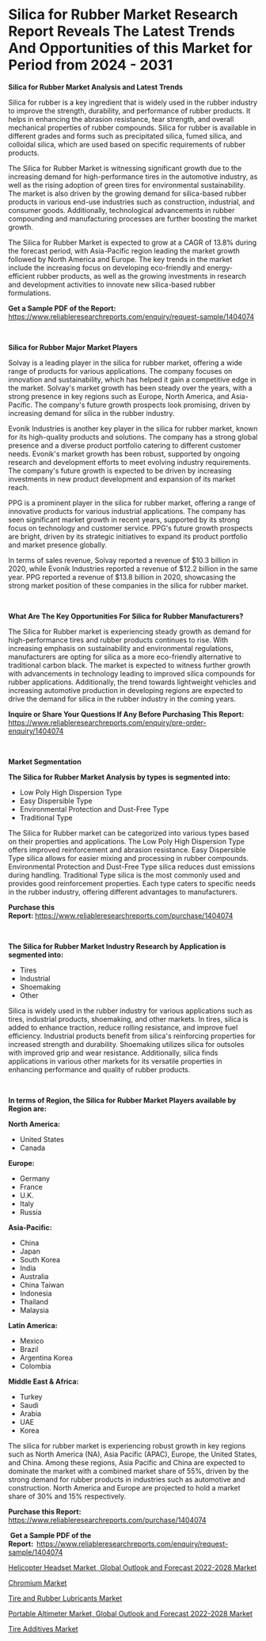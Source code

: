 <p><h1>Silica for Rubber Market Research Report Reveals The Latest Trends And Opportunities of this Market for Period from 2024 - 2031</h1></p><p><strong>Silica for Rubber Market Analysis and Latest Trends</strong></p>
<p><p>Silica for rubber is a key ingredient that is widely used in the rubber industry to improve the strength, durability, and performance of rubber products. It helps in enhancing the abrasion resistance, tear strength, and overall mechanical properties of rubber compounds. Silica for rubber is available in different grades and forms such as precipitated silica, fumed silica, and colloidal silica, which are used based on specific requirements of rubber products.</p><p>The Silica for Rubber Market is witnessing significant growth due to the increasing demand for high-performance tires in the automotive industry, as well as the rising adoption of green tires for environmental sustainability. The market is also driven by the growing demand for silica-based rubber products in various end-use industries such as construction, industrial, and consumer goods. Additionally, technological advancements in rubber compounding and manufacturing processes are further boosting the market growth.</p><p>The Silica for Rubber Market is expected to grow at a CAGR of 13.8% during the forecast period, with Asia-Pacific region leading the market growth followed by North America and Europe. The key trends in the market include the increasing focus on developing eco-friendly and energy-efficient rubber products, as well as the growing investments in research and development activities to innovate new silica-based rubber formulations.</p></p>
<p><strong>Get a Sample PDF of the Report:&nbsp;</strong> <a href="https://www.reliableresearchreports.com/enquiry/request-sample/1404074">https://www.reliableresearchreports.com/enquiry/request-sample/1404074</a></p>
<p>&nbsp;</p>
<p><strong>Silica for Rubber Major Market Players</strong></p>
<p><p>Solvay is a leading player in the silica for rubber market, offering a wide range of products for various applications. The company focuses on innovation and sustainability, which has helped it gain a competitive edge in the market. Solvay's market growth has been steady over the years, with a strong presence in key regions such as Europe, North America, and Asia-Pacific. The company's future growth prospects look promising, driven by increasing demand for silica in the rubber industry.</p><p>Evonik Industries is another key player in the silica for rubber market, known for its high-quality products and solutions. The company has a strong global presence and a diverse product portfolio catering to different customer needs. Evonik's market growth has been robust, supported by ongoing research and development efforts to meet evolving industry requirements. The company's future growth is expected to be driven by increasing investments in new product development and expansion of its market reach.</p><p>PPG is a prominent player in the silica for rubber market, offering a range of innovative products for various industrial applications. The company has seen significant market growth in recent years, supported by its strong focus on technology and customer service. PPG's future growth prospects are bright, driven by its strategic initiatives to expand its product portfolio and market presence globally.</p><p>In terms of sales revenue, Solvay reported a revenue of $10.3 billion in 2020, while Evonik Industries reported a revenue of $12.2 billion in the same year. PPG reported a revenue of $13.8 billion in 2020, showcasing the strong market position of these companies in the silica for rubber market.</p></p>
<p>&nbsp;</p>
<p><strong>What Are The Key Opportunities For Silica for Rubber Manufacturers?</strong></p>
<p><p>The Silica for Rubber market is experiencing steady growth as demand for high-performance tires and rubber products continues to rise. With increasing emphasis on sustainability and environmental regulations, manufacturers are opting for silica as a more eco-friendly alternative to traditional carbon black. The market is expected to witness further growth with advancements in technology leading to improved silica compounds for rubber applications. Additionally, the trend towards lightweight vehicles and increasing automotive production in developing regions are expected to drive the demand for silica in the rubber industry in the coming years.</p></p>
<p><strong>Inquire or Share Your Questions If Any Before Purchasing This Report:</strong> <a href="https://www.reliableresearchreports.com/enquiry/pre-order-enquiry/1404074">https://www.reliableresearchreports.com/enquiry/pre-order-enquiry/1404074</a></p>
<p>&nbsp;</p>
<p><strong>Market Segmentation</strong></p>
<p><strong>The Silica for Rubber Market Analysis by types is segmented into:</strong></p>
<p><ul><li>Low Poly High Dispersion Type</li><li>Easy Dispersible Type</li><li>Environmental Protection and Dust-Free Type</li><li>Traditional Type</li></ul></p>
<p><p>The Silica for Rubber market can be categorized into various types based on their properties and applications. The Low Poly High Dispersion Type offers improved reinforcement and abrasion resistance. Easy Dispersible Type silica allows for easier mixing and processing in rubber compounds. Environmental Protection and Dust-Free Type silica reduces dust emissions during handling. Traditional Type silica is the most commonly used and provides good reinforcement properties. Each type caters to specific needs in the rubber industry, offering different advantages to manufacturers.</p></p>
<p><strong>Purchase this Report:&nbsp;</strong><a href="https://www.reliableresearchreports.com/purchase/1404074">https://www.reliableresearchreports.com/purchase/1404074</a></p>
<p>&nbsp;</p>
<p><strong>The Silica for Rubber Market Industry Research by Application is segmented into:</strong></p>
<p><ul><li>Tires</li><li>Industrial</li><li>Shoemaking</li><li>Other</li></ul></p>
<p><p>Silica is widely used in the rubber industry for various applications such as tires, industrial products, shoemaking, and other markets. In tires, silica is added to enhance traction, reduce rolling resistance, and improve fuel efficiency. Industrial products benefit from silica's reinforcing properties for increased strength and durability. Shoemaking utilizes silica for outsoles with improved grip and wear resistance. Additionally, silica finds applications in various other markets for its versatile properties in enhancing performance and quality of rubber products.</p></p>
<p>&nbsp;</p>
<p><strong>In terms of Region, the Silica for Rubber Market Players available by Region are:</strong></p>
<p>
    <p> <strong> North America: </strong>
        <ul>
            <li>United States</li>
            <li>Canada</li>
        </ul>
        </p> 
    <p> <strong> Europe: </strong>
        <ul>
            <li>Germany</li>
            <li>France</li>
            <li>U.K.</li>
            <li>Italy</li>
            <li>Russia</li>
        </ul>
        </p> 
    <p> <strong> Asia-Pacific: </strong>
        <ul>
            <li>China</li>
            <li>Japan</li>
            <li>South Korea</li>
            <li>India</li>
            <li>Australia</li>
            <li>China Taiwan</li>
            <li>Indonesia</li>
            <li>Thailand</li>
            <li>Malaysia</li>
        </ul>
        </p> 
    <p> <strong> Latin America: </strong>
        <ul>
            <li>Mexico</li>
            <li>Brazil</li>
            <li>Argentina Korea</li>
            <li>Colombia</li>
        </ul>
        </p> 
    <p> <strong> Middle East & Africa: </strong>
        <ul>
            <li>Turkey</li>
            <li>Saudi</li>
            <li>Arabia</li>
            <li>UAE</li>
            <li>Korea</li>
        </ul>
    </p>
    </p>
<p><p>The silica for rubber market is experiencing robust growth in key regions such as North America (NA), Asia Pacific (APAC), Europe, the United States, and China. Among these regions, Asia Pacific and China are expected to dominate the market with a combined market share of 55%, driven by the strong demand for rubber products in industries such as automotive and construction. North America and Europe are projected to hold a market share of 30% and 15% respectively.</p></p>
<p><strong>Purchase this Report: </strong><a href="https://www.reliableresearchreports.com/purchase/1404074">https://www.reliableresearchreports.com/purchase/1404074</a></p>
<p>&nbsp;<strong>Get a Sample PDF of the Report:&nbsp;&nbsp;</strong><a href="https://www.reliableresearchreports.com/enquiry/request-sample/1404074">https://www.reliableresearchreports.com/enquiry/request-sample/1404074</a></p>
<p><strong></strong></p>
<p><p><a href="https://fearless-okapi-6c8.notion.site/Helicopter-Headset-Market-Global-Outlook-and-Forecast-2022-2028-Market-Challenges-Opportunities--ba5f97bd6d53496db48fc1c9a4709790">Helicopter Headset Market, Global Outlook and Forecast 2022-2028 Market</a></p><p><a href="https://view.publitas.com/reportprime-1/chromium-market-size-growth-and-forecast-from-2024-2031/">Chromium Market</a></p><p><a href="https://github.com/myacatherineblakecaczo9vcsw/Market-Research-Report-List-1/blob/main/tire-and-rubber-lubricants-market.md">Tire and Rubber Lubricants Market</a></p><p><a href="https://gamy-alyssum-396.notion.site/Global-Portable-Altimeter-Market-Global-Outlook-and-Forecast-2022-2028-Market-Size-and-Market-Trend-5e033096cc514df4b5ba872e69ea5f04">Portable Altimeter Market, Global Outlook and Forecast 2022-2028 Market</a></p><p><a href="https://github.com/okotobwrhuteie/Market-Research-Report-List-1/blob/main/tire-additives-market.md">Tire Additives Market</a></p></p>
